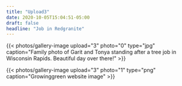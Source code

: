 ```yaml
---
title: "Upload3"
date: 2020-10-05T15:04:51-05:00
draft: false
headline: "Job in Redgranite"
---
```

{{< photos/gallery-image upload="3" photo="0" type="jpg" caption="Family photo of Garit and Tonya standing after a tree job in Wisconsin Rapids. Beautiful day over there!" >}}

<!--more-->

{{< photos/gallery-image upload="3" photo="1" type="png" caption="Growinggreen website image" >}}
